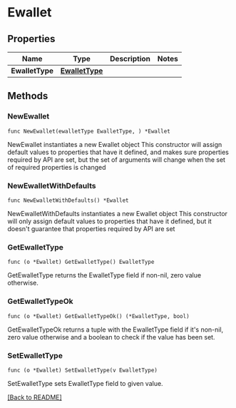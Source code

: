 # Ewallet

## Properties

Name | Type | Description | Notes
------------ | ------------- | ------------- | -------------
**EwalletType** | [**EwalletType**](EwalletType.md) |  | 

## Methods

### NewEwallet

`func NewEwallet(ewalletType EwalletType, ) *Ewallet`

NewEwallet instantiates a new Ewallet object
This constructor will assign default values to properties that have it defined,
and makes sure properties required by API are set, but the set of arguments
will change when the set of required properties is changed

### NewEwalletWithDefaults

`func NewEwalletWithDefaults() *Ewallet`

NewEwalletWithDefaults instantiates a new Ewallet object
This constructor will only assign default values to properties that have it defined,
but it doesn't guarantee that properties required by API are set

### GetEwalletType

`func (o *Ewallet) GetEwalletType() EwalletType`

GetEwalletType returns the EwalletType field if non-nil, zero value otherwise.

### GetEwalletTypeOk

`func (o *Ewallet) GetEwalletTypeOk() (*EwalletType, bool)`

GetEwalletTypeOk returns a tuple with the EwalletType field if it's non-nil, zero value otherwise
and a boolean to check if the value has been set.

### SetEwalletType

`func (o *Ewallet) SetEwalletType(v EwalletType)`

SetEwalletType sets EwalletType field to given value.



[[Back to README]](../../README.md)



